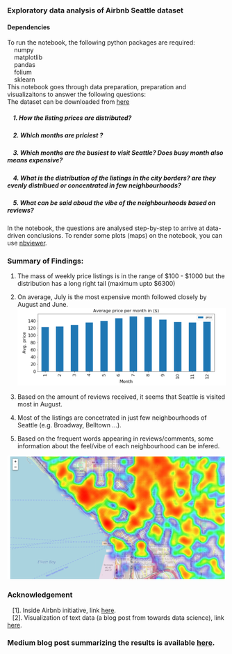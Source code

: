 ### Exploratory data analysis of Airbnb Seattle dataset
#### Dependencies
To run the notebook, the following python packages are required:<br />
   &nbsp;&nbsp;&nbsp; numpy <br />
   &nbsp;&nbsp;&nbsp;     matplotlib <br />
   &nbsp;&nbsp;&nbsp;     pandas <br />
   &nbsp;&nbsp;&nbsp;    folium <br />
   &nbsp;&nbsp;&nbsp;     sklearn <br />
This notebook goes through data preparation, preparation and visualizaitons to answer the following questions: <br />
The dataset can be downloaded from [here](https://www.kaggle.com/airbnb/seattle/data)

##### &nbsp;&nbsp;&nbsp; 1. How the listing prices are distributed?
##### &nbsp;&nbsp;&nbsp; 2. Which months are priciest ?
##### &nbsp;&nbsp;&nbsp; 3. Which months are the busiest to visit Seattle? Does busy month also means expensive?
##### &nbsp;&nbsp;&nbsp; 4. What is the distribution of the listings in the city borders? are they evenly distribued or concentrated in few neighbourhoods?
##### &nbsp;&nbsp;&nbsp; 5. What can be said aboud the vibe of the neighbourhoods based on reviews?
In the notebook, the questions are analysed step-by-step to arrive at data-driven conclusions.
To render some plots (maps) on the notebook, you can use [nbviewer](http://nbviewer.org/). 
### Summary of Findings:
1. The mass of weekly price listings is in the range of $100 - $1000 but the distribution has a long right tail (maximum upto $6300) <br />
2. On average, July is the most expensive month followed closely by August and June. <br />
![alt text](price_barplot.PNG "Barplot of average monthly prices")

3. Based on the amount of reviews received, it seems that Seattle is visited most in August. <br />
4. Most of the listings are concetrated in just few neighbourhoods of Seattle (e.g. Broadway, Belltown ...). <br />
5. Based on the frequent words appearing in reviews/comments, some information about the feel/vibe of each neighbourhood can be infered. <br />

![alt text](heatmap.PNG "Heatmap of Airbnb listings")

### Acknowledgement
&nbsp;&nbsp; [1]. Inside Airbnb initiative, link [here](http://insideairbnb.com/about.html). <br />
&nbsp;&nbsp; [2]. Visualization of text data (a blog post from towards data science), link [here](https://towardsdatascience.com/a-complete-exploratory-data-analysis-and-visualization-for-text-data-29fb1b96fb6a). <br />
### Medium blog post summarizing the results is available [here](https://medium.com/@daazene/airbnb-seattle-dataset-basic-exploratory-data-analysis-b2615b2a44ef). 
